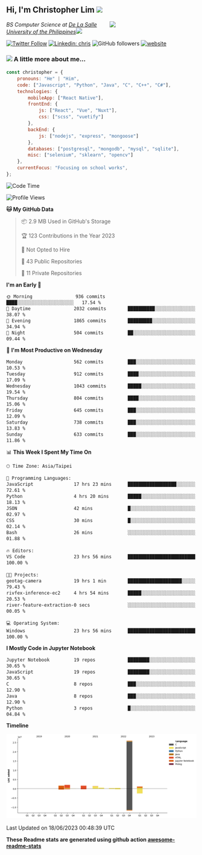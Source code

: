 <h2>Hi, I'm Christopher Lim <img src="https://media3.giphy.com/media/r3SVtaGUukD5V6UjzP/giphy.gif" width="50" /></h2>
<img align='right' src="https://media.giphy.com/media/M9gbBd9nbDrOTu1Mqx/giphy.gif" width="230">
<p><em>BS Computer Science at <a href="https://www.dlsu.edu.ph/">De La Salle University of the Philippines</a><img src="https://media.giphy.com/media/WUlplcMpOCEmTGBtBW/giphy.gif" width="30"> 
</em></p>

[![Twitter Follow](https://img.shields.io/twitter/follow/ClovesJL?label=Follow)](https://twitter.com/intent/follow?screen_name=ClovesJL)
[![Linkedin: chris](https://img.shields.io/badge/-chris-blue?style=flat-square&logo=Linkedin&logoColor=white&link=https://www.linkedin.com/in/christopher-lim-122831183/)](https://www.linkedin.com/in/christopher-lim-122831183/)
![GitHub followers](https://img.shields.io/github/followers/cc-visionary?label=Follow&style=social)
[![website](https://img.shields.io/badge/Website-46a2f1.svg?&style=flat-square&logo=Google-Chrome&logoColor=white&link=http://christopherlim.surge.sh/)](http://christopherlim.surge.sh/)

### <img src="https://media.giphy.com/media/VgCDAzcKvsR6OM0uWg/giphy.gif" width="50"> A little more about me...  

```javascript
const christopher = {
    pronouns: "He" | "Him",
    code: ["Javascript", "Python", "Java", "C", "C++", "C#"],
    technologies: {
        mobileApp: ["React Native"],
        frontEnd: {
            js: ["React", "Vue", "Nuxt"],
            css: ["scss", "vuetify"]
        },
        backEnd: {
            js: ["nodejs", "express", "mongoose"]
        },
        databases: ["postgresql", "mongodb", "mysql", "sqlite"],
        misc: ["selenium", "sklearn", "opencv"]
    },
    currentFocus: "Focusing on school works",
};
```

<!--START_SECTION:waka-->
![Code Time](http://img.shields.io/badge/Code%20Time-751%20hrs-blue)

![Profile Views](http://img.shields.io/badge/Profile%20Views-0-blue)

**🐱 My GitHub Data** 

> 📦 2.9 MB Used in GitHub's Storage 
 > 
> 🏆 123 Contributions in the Year 2023
 > 
> 🚫 Not Opted to Hire
 > 
> 📜 43 Public Repositories 
 > 
> 🔑 11 Private Repositories 
 > 
**I'm an Early 🐤** 

```text
🌞 Morning                936 commits         ████░░░░░░░░░░░░░░░░░░░░░   17.54 % 
🌆 Daytime                2032 commits        ██████████░░░░░░░░░░░░░░░   38.07 % 
🌃 Evening                1865 commits        █████████░░░░░░░░░░░░░░░░   34.94 % 
🌙 Night                  504 commits         ██░░░░░░░░░░░░░░░░░░░░░░░   09.44 % 
```
📅 **I'm Most Productive on Wednesday** 

```text
Monday                   562 commits         ███░░░░░░░░░░░░░░░░░░░░░░   10.53 % 
Tuesday                  912 commits         ████░░░░░░░░░░░░░░░░░░░░░   17.09 % 
Wednesday                1043 commits        █████░░░░░░░░░░░░░░░░░░░░   19.54 % 
Thursday                 804 commits         ████░░░░░░░░░░░░░░░░░░░░░   15.06 % 
Friday                   645 commits         ███░░░░░░░░░░░░░░░░░░░░░░   12.09 % 
Saturday                 738 commits         ███░░░░░░░░░░░░░░░░░░░░░░   13.83 % 
Sunday                   633 commits         ███░░░░░░░░░░░░░░░░░░░░░░   11.86 % 
```


📊 **This Week I Spent My Time On** 

```text
🕑︎ Time Zone: Asia/Taipei

💬 Programming Languages: 
JavaScript               17 hrs 23 mins      ██████████████████░░░░░░░   72.61 % 
Python                   4 hrs 20 mins       █████░░░░░░░░░░░░░░░░░░░░   18.13 % 
JSON                     42 mins             █░░░░░░░░░░░░░░░░░░░░░░░░   02.97 % 
CSS                      30 mins             █░░░░░░░░░░░░░░░░░░░░░░░░   02.14 % 
Bash                     26 mins             ░░░░░░░░░░░░░░░░░░░░░░░░░   01.88 % 

🔥 Editors: 
VS Code                  23 hrs 56 mins      █████████████████████████   100.00 % 

🐱‍💻 Projects: 
geotag-camera            19 hrs 1 min        ████████████████████░░░░░   79.43 % 
rivfex-inference-ec2     4 hrs 54 mins       █████░░░░░░░░░░░░░░░░░░░░   20.53 % 
river-feature-extraction-0 secs              ░░░░░░░░░░░░░░░░░░░░░░░░░   00.05 % 

💻 Operating System: 
Windows                  23 hrs 56 mins      █████████████████████████   100.00 % 
```

**I Mostly Code in Jupyter Notebook** 

```text
Jupyter Notebook         19 repos            ████████░░░░░░░░░░░░░░░░░   30.65 % 
JavaScript               19 repos            ████████░░░░░░░░░░░░░░░░░   30.65 % 
C                        8 repos             ███░░░░░░░░░░░░░░░░░░░░░░   12.90 % 
Java                     8 repos             ███░░░░░░░░░░░░░░░░░░░░░░   12.90 % 
Python                   3 repos             █░░░░░░░░░░░░░░░░░░░░░░░░   04.84 % 
```



**Timeline**

![Lines of Code chart](https://raw.githubusercontent.com/cc-visionary/cc-visionary/master/assets/bar_graph.png)


 Last Updated on 18/06/2023 00:48:39 UTC
<!--END_SECTION:waka-->

**These Readme stats are generated using github action [awesome-readme-stats](https://github.com/anmol098/waka-readme-stats)**
